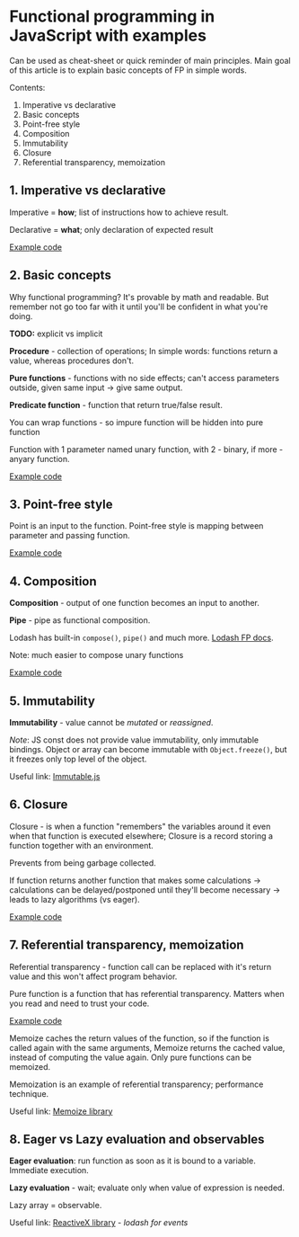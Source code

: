
# Functional programming in JavaScript with examples

Can be used as cheat-sheet or quick reminder of main principles.
Main goal of this article is to explain basic concepts of FP in simple words.

Contents:
1. Imperative vs declarative
2. Basic concepts
3. Point-free style
4. Composition
5. Immutability
6. Closure
7. Referential transparency, memoization

## 1. Imperative vs declarative

Imperative = **how**; list of instructions how to achieve result.

Declarative = **what**; only declaration of expected result

[Example code](https://github.com/KievDevel/functional-javascript/tree/master/declarative-imperative/index.js)

## 2. Basic concepts

Why functional programming? It's provable by math and readable. 
But remember not go too far with it until you'll be confident in what you're doing.

**TODO:** explicit vs implicit

**Procedure** - collection of operations; 
In simple words: functions return a value, whereas procedures don't.

**Pure functions** - functions with no side effects;
can't access parameters outside, given same input -> give same output.

**Predicate function** - function that return true/false result.

You can wrap functions - so impure function will be hidden into pure function

Function with 1 parameter named unary function, with 2 - binary, if more - anyary function.

[Example code](https://github.com/KievDevel/functional-javascript/tree/master/basic-concepts/index.js)

## 3. Point-free style

Point is an input to the function. 
Point-free style is mapping between parameter and passing function.

[Example code](https://github.com/KievDevel/functional-javascript/tree/master/point-free-style/index.js)

## 4. Composition

**Composition** - output of one function becomes an input to another.

**Pipe** - pipe as functional composition.

Lodash has built-in `compose()`, `pipe()` and much more. [Lodash FP docs](https://github.com/lodash/lodash/wiki/FP-Guide).

Note: much easier to compose unary functions

[Example code](https://github.com/KievDevel/functional-javascript/tree/master/composition/index.js)

## 5. Immutability

**Immutability** - value cannot be *mutated* or *reassigned*.

*Note*: JS const does not provide value immutability, only immutable bindings. 
Object or array can become immutable with `Object.freeze()`, but it freezes only top level of the object.

Useful link: [Immutable.js](https://facebook.github.io/immutable-js/)

## 6. Closure

Closure - is when a function "remembers" the variables around it even when that function is executed elsewhere; 
Closure is a record storing a function together with an environment.

Prevents from being garbage collected.

If function returns another function that makes some calculations -> calculations can be delayed/postponed until they'll become necessary -> leads to lazy algorithms (vs eager).

[Example code](https://github.com/KievDevel/functional-javascript/tree/master/closure/index.js)

## 7. Referential transparency, memoization

Referential transparency - function call can be replaced with it's return value and this won't affect program behavior.

Pure function is a function that has referential transparency.
Matters when you read and need to trust your code.

[Example code](https://github.com/KievDevel/functional-javascript/tree/master/referential-transparency/index.js)

Memoize caches the return values of the function, so if the function is called again with the same arguments, 
Memoize returns the cached value, instead of computing the value again. Only pure functions can be memoized.

Memoization is an example of referential transparency; performance technique.

Useful link: [Memoize library](https://github.com/caiogondim/fast-memoize.js)

## 8. Eager vs Lazy evaluation and observables

**Eager evaluation**: run function as soon as it is bound to a variable. Immediate execution.

**Lazy evaluation** - wait; evaluate only when value of expression is needed.

Lazy array = observable.

Useful link: [ReactiveX library](https://rxjs-dev.firebaseapp.com/guide/overview) - *lodash for events*

